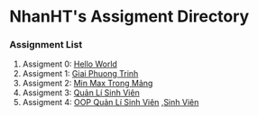 # NhanHT's Assigment Directory

### Assignment List

1. Assigment 0: [Hello World](https://github.com/FASTTRACKSE/FFSE1703.JavaCore/blob/master/Assignments/NhanHT/Hello%20word/src/Helloword.java)
2. Assigment 1: [Giai Phuong Trinh](https://github.com/FASTTRACKSE/FFSE1703.JavaCore/blob/master/Assignments/NhanHT/Mysample1/src/giaipt.java)
3. Assigment 2: [Min Max Trong Mảng](https://github.com/FASTTRACKSE/FFSE1703.JavaCore/blob/master/Assignments/NhanHT/Assignment%202/src/Bai3.java)
4. Assigment 3: [Quản Lí Sinh Viên](https://github.com/FASTTRACKSE/FFSE1703.JavaCore/blob/master/Assignments/NhanHT/Menu/src/Mymenu/liststudent.java)
5. Assigment 4: [OOP Quản Lí Sinh Viên](https://github.com/FASTTRACKSE/FFSE1703.JavaCore/blob/master/Assignments/NhanHT/Sinhvien/src/fasttrack/edu/vn/mycar/Qlsinhvien.java) ,[Sinh Viên](https://github.com/FASTTRACKSE/FFSE1703.JavaCore/blob/master/Assignments/NhanHT/Sinhvien/src/fasttrack/edu/vn/mycar/Sinhvien.java)
